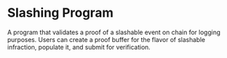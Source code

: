 # Slashing Program

A program that validates a proof of a slashable event on chain for logging purposes.
Users can create a proof buffer for the flavor of slashable infraction, populate it,
and submit for verification.
